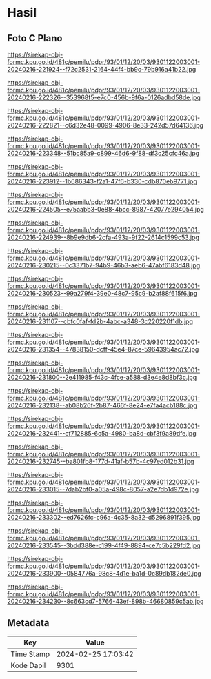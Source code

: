 # Hasil

## Foto C Plano

https://sirekap-obj-formc.kpu.go.id/481c/pemilu/pdpr/93/01/12/20/03/9301122003001-20240216-221924--f72c2531-2164-44f4-bb9c-79b916a41b22.jpg

https://sirekap-obj-formc.kpu.go.id/481c/pemilu/pdpr/93/01/12/20/03/9301122003001-20240216-222326--353968f5-e7c0-456b-9f6a-0126adbd58de.jpg

https://sirekap-obj-formc.kpu.go.id/481c/pemilu/pdpr/93/01/12/20/03/9301122003001-20240216-222821--c6d32e48-0099-4906-8e33-242d57d64136.jpg

https://sirekap-obj-formc.kpu.go.id/481c/pemilu/pdpr/93/01/12/20/03/9301122003001-20240216-223348--51bc85a9-c899-46d6-9f88-df3c25cfc46a.jpg

https://sirekap-obj-formc.kpu.go.id/481c/pemilu/pdpr/93/01/12/20/03/9301122003001-20240216-223912--1b686343-f2a1-47f6-b330-cdb870eb9771.jpg

https://sirekap-obj-formc.kpu.go.id/481c/pemilu/pdpr/93/01/12/20/03/9301122003001-20240216-224505--e75aabb3-0e88-4bcc-8987-42077e294054.jpg

https://sirekap-obj-formc.kpu.go.id/481c/pemilu/pdpr/93/01/12/20/03/9301122003001-20240216-224939--8b9e9db6-2cfa-493a-9f22-2614c1599c53.jpg

https://sirekap-obj-formc.kpu.go.id/481c/pemilu/pdpr/93/01/12/20/03/9301122003001-20240216-230215--0c3371b7-94b9-46b3-aeb6-47abf6183d48.jpg

https://sirekap-obj-formc.kpu.go.id/481c/pemilu/pdpr/93/01/12/20/03/9301122003001-20240216-230523--99a279f4-39e0-48c7-95c9-b2af88f615f6.jpg

https://sirekap-obj-formc.kpu.go.id/481c/pemilu/pdpr/93/01/12/20/03/9301122003001-20240216-231107--cbfc0faf-fd2b-4abc-a348-3c220220f1db.jpg

https://sirekap-obj-formc.kpu.go.id/481c/pemilu/pdpr/93/01/12/20/03/9301122003001-20240216-231354--47838150-dcff-45e4-87ce-59643954ac72.jpg

https://sirekap-obj-formc.kpu.go.id/481c/pemilu/pdpr/93/01/12/20/03/9301122003001-20240216-231800--2e411985-f43c-4fce-a588-d3e4e8d8bf3c.jpg

https://sirekap-obj-formc.kpu.go.id/481c/pemilu/pdpr/93/01/12/20/03/9301122003001-20240216-232138--ab08b26f-2b87-466f-8e24-e7fa4acb188c.jpg

https://sirekap-obj-formc.kpu.go.id/481c/pemilu/pdpr/93/01/12/20/03/9301122003001-20240216-232441--cf712885-6c5a-4980-ba8d-cbf3f9a89dfe.jpg

https://sirekap-obj-formc.kpu.go.id/481c/pemilu/pdpr/93/01/12/20/03/9301122003001-20240216-232745--ba801fb8-177d-41af-b57b-4c97ed012b31.jpg

https://sirekap-obj-formc.kpu.go.id/481c/pemilu/pdpr/93/01/12/20/03/9301122003001-20240216-233015--7dab2bf0-a05a-498c-8057-a2e7db1d972e.jpg

https://sirekap-obj-formc.kpu.go.id/481c/pemilu/pdpr/93/01/12/20/03/9301122003001-20240216-233302--ed7626fc-c96a-4c35-8a32-d5296891f395.jpg

https://sirekap-obj-formc.kpu.go.id/481c/pemilu/pdpr/93/01/12/20/03/9301122003001-20240216-233545--3bdd388e-c199-4f49-8894-ce7c5b229fd2.jpg

https://sirekap-obj-formc.kpu.go.id/481c/pemilu/pdpr/93/01/12/20/03/9301122003001-20240216-233900--0584776a-98c8-4d1e-ba1d-0c89db182de0.jpg

https://sirekap-obj-formc.kpu.go.id/481c/pemilu/pdpr/93/01/12/20/03/9301122003001-20240216-234230--8c663cd7-5766-43ef-898b-46680859c5ab.jpg


## Metadata

| Key        | Value               |
| ---------- | ------------------- |
| Time Stamp | 2024-02-25 17:03:42 |
| Kode Dapil | 9301                |



